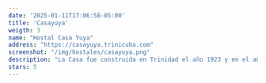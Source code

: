 ```yaml
---
date: '2025-01-11T17:06:58-05:00'
title: 'Casayuya'
weigth: 3
name: "Hostal Casa Yuya"
address: "https://casayuya.trinicuba.com"
screenshot: "/img/hostales/casayuya.png"
description: "La Casa fue construida en Trinidad el año 1923 y en el año 2008 comienza un proceso de restauración capital que culmina en el 2012; empezando a ser un hostal que posee 2 habitaciones que gozan de amplitud y frescura, acompañadas de un exquisito patio interior. La casa gracias a la restauración que se continúa haciendo mantiene la majestuosidad y el confort de la época."
stars: 5
---
```

